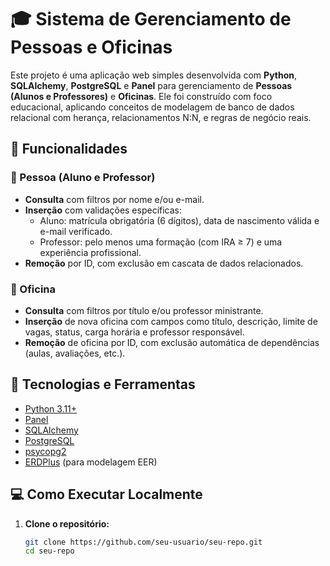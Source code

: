# 🎓 Sistema de Gerenciamento de Pessoas e Oficinas

Este projeto é uma aplicação web simples desenvolvida com **Python**, **SQLAlchemy**, **PostgreSQL** e **Panel** para gerenciamento de **Pessoas (Alunos e Professores)** e **Oficinas**. Ele foi construído com foco educacional, aplicando conceitos de modelagem de banco de dados relacional com herança, relacionamentos N:N, e regras de negócio reais.

## 📌 Funcionalidades

### 👤 Pessoa (Aluno e Professor)
- **Consulta** com filtros por nome e/ou e-mail.
- **Inserção** com validações específicas:
  - Aluno: matrícula obrigatória (6 dígitos), data de nascimento válida e e-mail verificado.
  - Professor: pelo menos uma formação (com IRA ≥ 7) e uma experiência profissional.
- **Remoção** por ID, com exclusão em cascata de dados relacionados.

### 🏫 Oficina
- **Consulta** com filtros por título e/ou professor ministrante.
- **Inserção** de nova oficina com campos como título, descrição, limite de vagas, status, carga horária e professor responsável.
- **Remoção** de oficina por ID, com exclusão automática de dependências (aulas, avaliações, etc.).

## 🧠 Tecnologias e Ferramentas

- [Python 3.11+](https://www.python.org/)
- [Panel](https://panel.holoviz.org/)
- [SQLAlchemy](https://www.sqlalchemy.org/)
- [PostgreSQL](https://www.postgresql.org/)
- [psycopg2](https://www.psycopg.org/)
- [ERDPlus](https://erdplus.com/) (para modelagem EER)

## 💻 Como Executar Localmente

1. **Clone o repositório:**
   ```bash
   git clone https://github.com/seu-usuario/seu-repo.git
   cd seu-repo
